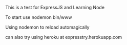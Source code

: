 This is a test for ExpressJS and Learning Node

To start use nodemon bin/www

Using nodemon to reload automagically

can also try using heroku at expresstry.herokuapp.com